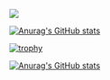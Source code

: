 ![](https://komarev.com/ghpvc/?username=gauthierjcm) 


[![Anurag's GitHub stats](https://github-readme-stats.vercel.app/api?username=gauthierjcm)](https://github.com/anuraghazra/github-readme-stats)



[![trophy](https://github-profile-trophy.vercel.app/?username=ryo-ma)](https://github.com/ryo-ma/github-profile-trophy)



[![Anurag's GitHub stats](https://github-readme-stats.vercel.app/api?username=anuraghazra)](https://github.com/anuraghazra/github-readme-stats)
